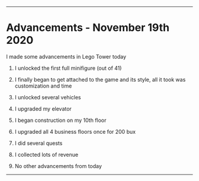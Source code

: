 
***

# Advancements - November 19th 2020

I made some advancements in Lego Tower today

1. I unlocked the first full minifigure (out of 41)

2. I finally began to get attached to the game and its style, all it took was customization and time

3. I unlocked several vehicles

4. I upgraded my elevator

5. I began construction on my 10th floor

6. I upgraded all 4 business floors once for 200 bux

7. I did several quests

8. I collected lots of revenue

9. No other advancements from today

***
